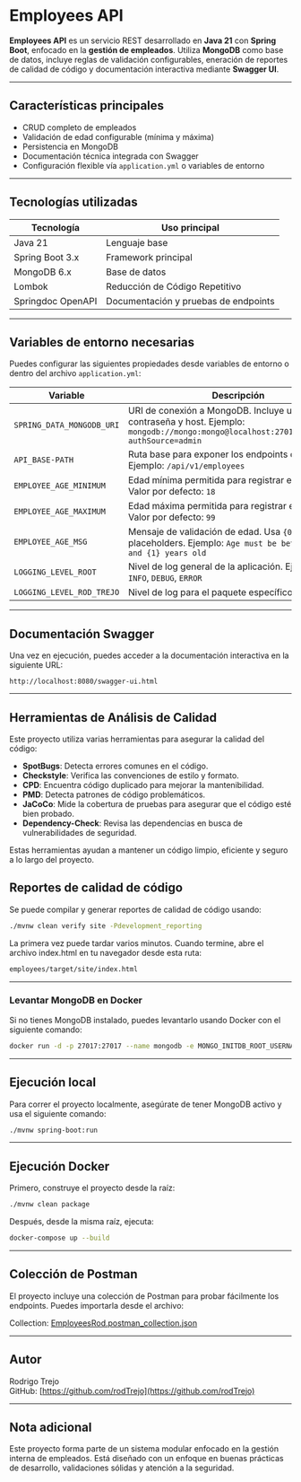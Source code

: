 # Employees API

**Employees API** es un servicio REST desarrollado en **Java 21** con **Spring Boot**, enfocado en la **gestión de empleados**. Utiliza **MongoDB** como base de datos, incluye reglas de validación configurables, eneración de reportes de calidad de código y documentación interactiva mediante **Swagger UI**.

---

## Características principales

- CRUD completo de empleados
- Validación de edad configurable (mínima y máxima)
- Persistencia en MongoDB
- Documentación técnica integrada con Swagger
- Configuración flexible vía `application.yml` o variables de entorno

---

## Tecnologías utilizadas

| Tecnología                 | Uso principal        |
|---------------------------|----------------------|
| Java 21                   | Lenguaje base        |
| Spring Boot 3.x           | Framework principal  |
| MongoDB 6.x               | Base de datos        |
| Lombok                    | Reducción de Código Repetitivo |
| Springdoc OpenAPI         | Documentación y pruebas de endpoints |

---

## Variables de entorno necesarias

Puedes configurar las siguientes propiedades desde variables de entorno o dentro del archivo `application.yml`:

| Variable                           | Descripción                                                                                           |
|------------------------------------|-------------------------------------------------------------------------------------------------------|
| `SPRING_DATA_MONGODB_URI`          | URI de conexión a MongoDB. Incluye usuario, contraseña y host. Ejemplo: `mongodb://mongo:mongo@localhost:27017/empleados?authSource=admin` |
| `API_BASE-PATH`                    | Ruta base para exponer los endpoints de la API. Ejemplo: `/api/v1/employees`                         |
| `EMPLOYEE_AGE_MINIMUM`             | Edad mínima permitida para registrar empleados. Valor por defecto: `18`                              |
| `EMPLOYEE_AGE_MAXIMUM`             | Edad máxima permitida para registrar empleados. Valor por defecto: `99`                              |
| `EMPLOYEE_AGE_MSG`                 | Mensaje de validación de edad. Usa `{0}` y `{1}` como placeholders. Ejemplo: `Age must be between {0} and {1} years old` |
| `LOGGING_LEVEL_ROOT`               | Nivel de log general de la aplicación. Ejemplos: `INFO`, `DEBUG`, `ERROR`                            |
| `LOGGING_LEVEL_ROD_TREJO`          | Nivel de log para el paquete específico `rod.trejo`                                                  |
---

## Documentación Swagger

Una vez en ejecución, puedes acceder a la documentación interactiva en la siguiente URL:

```
http://localhost:8080/swagger-ui.html
```

---

## Herramientas de Análisis de Calidad

Este proyecto utiliza varias herramientas para asegurar la calidad del código:

- **SpotBugs**: Detecta errores comunes en el código.
- **Checkstyle**: Verifica las convenciones de estilo y formato.
- **CPD**: Encuentra código duplicado para mejorar la mantenibilidad.
- **PMD**: Detecta patrones de código problemáticos.
- **JaCoCo**: Mide la cobertura de pruebas para asegurar que el código esté bien probado.
- **Dependency-Check**: Revisa las dependencias en busca de vulnerabilidades de seguridad.

Estas herramientas ayudan a mantener un código limpio, eficiente y seguro a lo largo del proyecto.

## Reportes de calidad de código

Se puede compilar y generar reportes de calidad de código usando:
```bash
./mvnw clean verify site -Pdevelopment_reporting
```
La primera vez puede tardar varios minutos. Cuando termine, abre el archivo index.html en tu navegador desde esta ruta:
```bash
employees/target/site/index.html
```
---


### Levantar MongoDB en Docker

Si no tienes MongoDB instalado, puedes levantarlo usando Docker con el siguiente comando:

```bash
docker run -d -p 27017:27017 --name mongodb -e MONGO_INITDB_ROOT_USERNAME=<usuario> -e MONGO_INITDB_ROOT_PASSWORD=<contraseña> mongo:6.0
```

---



## Ejecución local

Para correr el proyecto localmente, asegúrate de tener MongoDB activo y usa el siguiente comando:

```bash
./mvnw spring-boot:run
```

---

## Ejecución Docker

Primero, construye el proyecto desde la raíz:

```bash
./mvnw clean package
```
Después, desde la misma raíz, ejecuta:

```bash
docker-compose up --build
```

---

## Colección de Postman

El proyecto incluye una colección de Postman para probar fácilmente los endpoints. Puedes importarla desde el archivo:

Collection: [EmployeesRod.postman_collection.json](https://github.com/rodTrejo/employees/blob/main/EmployeesRod.postman_collection.json)

---

## Autor

Rodrigo Trejo  
GitHub: [https://github.com/rodTrejo](https://github.com/rodTrejo)

---

## Nota adicional

Este proyecto forma parte de un sistema modular enfocado en la gestión interna de empleados. Está diseñado con un enfoque en buenas prácticas de desarrollo, validaciones sólidas y atención a la seguridad.
